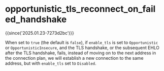 # opportunistic_tls_reconnect_on_failed_handshake

{{since('2025.01.23-7273d2bc')}}

When set to `true` (the default is `false`), if `enable_tls` is set to
`Opportunistic` or `OpportunisticInsecure`, and the TLS handshake, or the
subsequent EHLO after the TLS handshake, fails, instead of moving on to the
next address in the connection plan, we will establish a new connection to the
same address, but with `enable_tls` set to `Disabled`.

